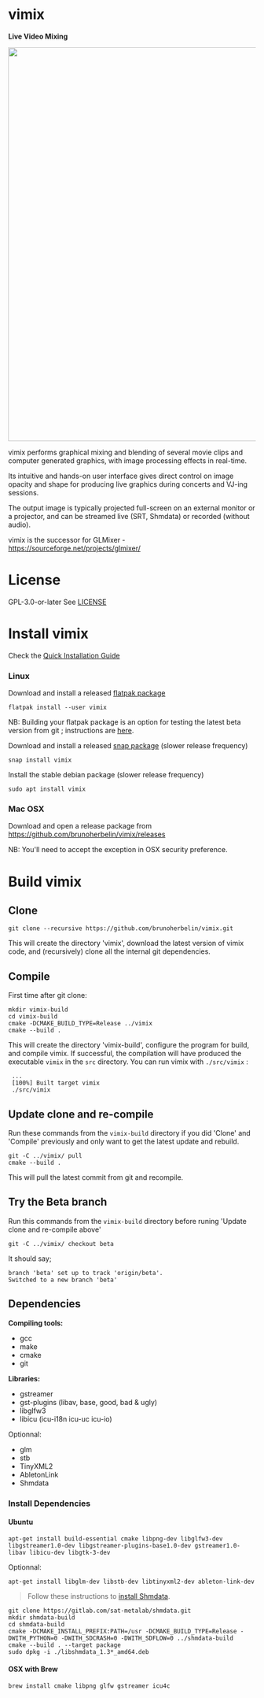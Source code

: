 # vimix
__Live Video Mixing__

<img src=docs/vimix_screenshot.png width="800">


vimix performs graphical mixing and blending of several movie clips and
computer generated graphics, with image processing effects in real-time.

Its intuitive and hands-on user interface gives direct control on image opacity and
shape for producing live graphics during concerts and VJ-ing sessions.

The output image is typically projected full-screen on an external
monitor or a projector, and can be streamed live (SRT, Shmdata) or recorded (without audio).

vimix is the successor for GLMixer - https://sourceforge.net/projects/glmixer/

# License

GPL-3.0-or-later
See [LICENSE](https://github.com/brunoherbelin/vimix/blob/master/LICENSE)

# Install vimix

Check the [Quick Installation Guide](https://github.com/brunoherbelin/vimix/wiki/Quick-Installation-Guide)

### Linux

Download and install a released [flatpak package](https://flathub.org/apps/details/io.github.brunoherbelin.Vimix)

    flatpak install --user vimix
    
NB: Building your flatpak package is an option for testing the latest beta version from git ; instructions are [here](https://github.com/brunoherbelin/vimix/tree/master/flatpak).
    

Download and install a released [snap package](https://snapcraft.io/vimix)  (slower release frequency)

    snap install vimix
    
Install the stable debian package (slower release frequency)

    sudo apt install vimix

### Mac OSX

Download and open a release package from https://github.com/brunoherbelin/vimix/releases

NB: You'll need to accept the exception in OSX security preference.

# Build vimix

## Clone

    git clone --recursive https://github.com/brunoherbelin/vimix.git

This will create the directory 'vimix', download the latest version of vimix code,
and (recursively) clone all the internal git dependencies.

## Compile

First time after git clone:

    mkdir vimix-build
    cd vimix-build
    cmake -DCMAKE_BUILD_TYPE=Release ../vimix
    cmake --build .
    
This will create the directory 'vimix-build', configure the program for build, and compile vimix.
If successful, the compilation will have produced the executable `vimix` in the `src` directory. 
You can run vimix with `./src/vimix` :
     
     ...
     [100%] Built target vimix
     ./src/vimix
    
## Update clone and re-compile 

Run these commands from the `vimix-build` directory if you did 'Clone' and 'Compile' previously and only want to get the latest update and rebuild.
    
    git -C ../vimix/ pull
    cmake --build .
    
This will pull the latest commit from git and recompile. 

## Try the Beta branch

Run this commands from the `vimix-build` directory before runing 'Update clone and re-compile above'

    git -C ../vimix/ checkout beta
    
It should say;

    branch 'beta' set up to track 'origin/beta'.
    Switched to a new branch 'beta'

## Dependencies

**Compiling tools:**

- gcc
- make
- cmake
- git

**Libraries:**

- gstreamer
- gst-plugins (libav, base, good, bad & ugly)
- libglfw3
- libicu (icu-i18n icu-uc icu-io)

Optionnal:

- glm
- stb
- TinyXML2
- AbletonLink
- Shmdata

### Install Dependencies

#### Ubuntu

    apt-get install build-essential cmake libpng-dev libglfw3-dev libgstreamer1.0-dev libgstreamer-plugins-base1.0-dev gstreamer1.0-libav libicu-dev libgtk-3-dev 

Optionnal:

    apt-get install libglm-dev libstb-dev libtinyxml2-dev ableton-link-dev 
    
  > Follow these instructions to [install Shmdata](https://github.com/nicobou/shmdata/blob/develop/doc/install-from-sources.md).
  
    git clone https://gitlab.com/sat-metalab/shmdata.git
    mkdir shmdata-build
    cd shmdata-build
    cmake -DCMAKE_INSTALL_PREFIX:PATH=/usr -DCMAKE_BUILD_TYPE=Release -DWITH_PYTHON=0 -DWITH_SDCRASH=0 -DWITH_SDFLOW=0 ../shmdata-build
    cmake --build . --target package
    sudo dpkg -i ./libshmdata_1.3*_amd64.deb

#### OSX with Brew

    brew install cmake libpng glfw gstreamer icu4c

